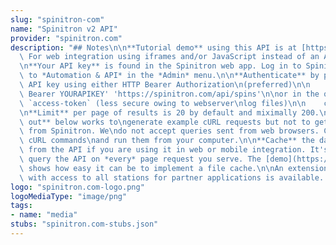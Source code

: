 ```yaml
---
slug: "spinitron-com"
name: "Spinitron v2 API"
provider: "spinitron.com"
description: "## Notes\n\n**Tutorial demo** using this API is at [https://spinitron.com/v2-api-demo/](https://spinitron.com/v2-api-demo/).\
  \ For web integration using iframes and/or JavaScript instead of an API, see [https://spinitron.github.io/v2-web-integration/](https://spinitron.github.io/v2-web-integration/).\n\
  \n**Your API key** is found in the Spinitron web app. Log in to Spinitron and go\
  \ to *Automation & API* in the *Admin* menu.\n\n**Authenticate** by presenting your\
  \ API key using either HTTP Bearer Authorization\n(preferred)\n\n    curl -H 'Authorization:\
  \ Bearer YOURAPIKEY' 'https://spinitron.com/api/spins'\n\nor in the query parameter\
  \ `access-token` (less secure owing to webserver\nlog files)\n\n    curl 'https://spinitron.com/api/spins?access-token=YOURAPIKEY'\n\
  \n**Limit** per page of results is 20 by default and miximally 200.\n\n**Try it\
  \ out** below works to\ngenerate example cURL requests but not to get responses\
  \ from Spinitron. We\ndo not accept queries sent from web browsers. Copy-paste the\
  \ cURL commands\nand run them from your computer.\n\n**Cache** the data you get\
  \ from the API if you are using it in web or mobile integration. It's not ok to\
  \ query the API on *every* page request you serve. The [demo](https://spinitron.com/v2-api-demo/)\
  \ shows how easy it can be to implement a file cache.\n\nAn extension to this API\
  \ with access to all stations for partner applications is available. Contact us.\n"
logo: "spinitron.com-logo.png"
logoMediaType: "image/png"
tags:
- name: "media"
stubs: "spinitron.com-stubs.json"
---
```

